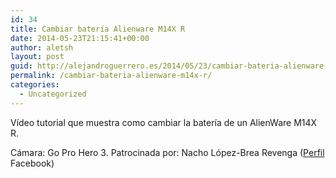 ```yaml
---
id: 34
title: Cambiar batería Alienware M14X R
date: 2014-05-23T21:15:41+00:00
author: aletsh
layout: post
guid: http://alejandroguerrero.es/2014/05/23/cambiar-bateria-alienware-m14x-r/
permalink: /cambiar-bateria-alienware-m14x-r/
categories:
  - Uncategorized
---
```

Vídeo tutorial que muestra como cambiar la batería de un AlienWare M14X R.

Cámara: Go Pro Hero 3. Patrocinada por: Nacho López-Brea Revenga ([Perfil](https://www.facebook.com/ChaseLBrea?hc_location=timeline) Facebook)